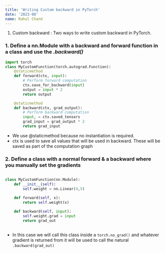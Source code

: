 ```yaml
---
title: 'Writing Custom backward in PyTorch'
date: '2023-08'
name: Rahul Chand
---
```


1. Custom backward : Two ways to write custom backward in PyTorch. 

### 1. Define a nn.Module with a backward and forward function in a class and use the *.backward()*

```python
import torch
class MyCustomFunction(torch.autograd.Function):
    @staticmethod
    def forward(ctx, input):
        # Perform forward computation
        ctx.save_for_backward(input)
        output = input * 2
        return output

    @staticmethod
    def backward(ctx, grad_output):
        # Perform backward computation
        input, = ctx.saved_tensors
        grad_input = grad_output * 2
        return grad_input
```

- We use @staticmethod because no instantiation is required. 
- ctx is used to save all values that will be used in backward. These will be saved as part of the computation graph

### 2. Define a class with a normal forward & a backward where you manually set the gradients

```python

class MyCustomFunction(nn.Module):
	def __init__(self):
		self.weight = nn.Linear(4,5)

	def forward(self, x):
		return self.weight(x)
	
	def backward(self, input):
		self.weight.grad = input
		return grad_out
		
```

- In this case we will call this class inside a `torch.no_grad()` and whatever gradient is returned from it will be used to call the natural `.backward(grad_out)`